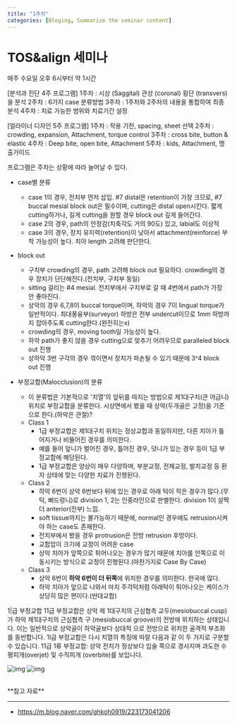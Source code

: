 ```yaml
---
title: "1주차"
categories: [Bloging, Summarize the seminar content]
---
```


# TOS&align 세미나
매주 수요일 오후 6시부터 약 1시간

[분석과 진단 4주 프로그램]
1주차 : 시상 (Saggital) 관상 (coronal) 횡단 (transvers)을 분석
2주차 : 6가지 case 분류방법
3주차 : 1주차와 2주차의 내용을 통합하여 최종 분석
4주차 : 치료 가능한 범위와 치료기간 설정

[얼라이너 디자인 5주 프로그램]
1주차 : 작용 기전, spacing, sheet 선택
2주차 : crowding, expansion, Attachment, torque control
3주차 : cross bite, button & elastic
4주차 : Deep bite, open bite, Attachment
5주차 : kids, Attachment, 맹출가이드

프로그램은 주차는 상황에 따라 늘어날 수 있다.

- case별 분류
  - case 1의 경우, 전치부 먼저 삽입. #7 distal은 retention이 가장 크므로, #7 buccal mesial block out은 필수이며, cutting은 distal open시킨다. 짧게 cutting하거나, 길게 cutting을 원할 경우 block out 깊게 들어간다.
  - case 2의 경우, path의 안정감(치축각도 거의 90도) 있고, labial도 이상적
  - case 3의 경우, 장치 유지력(retention)이 낮아서 attachment(reinforce) 부착 가능성이 높다. 치아 length 고려해 판단한다. 



- block out
  - 구치부 crowding의 경우, path 고려해 block out 필요하다. crowding의 경우 장치가 단단해진다.(전치부, 구치부 동일)
  - sitting 걸리는 #4 mesial. 전치부에서 구치부로 갈 때 4번에서 path가 가장 안 좋아진다.
  - 상악의 경우 6,7,8이 buccal torque이며, 하악의 경우 7이 lingual torque가 일반적이다. 최대풍융부(surveyor) 하방은 전부 undercut이므로 1mm 하방까지 잡아주도록 cutting한다.(완전히는x)
  - crowding의 경우, moving tooth일 가능성이 높다.
  - 하악 path가 좋지 않을 경우 cutting으로 맞추기 어려우므로 paralleled block out 진행
  - 상하악 3번 구각의 경우 꺾이면서 장치가 파손될 수 있기 때문에 3^4 block out 진행



- 부정교합(Malocclusion)의 분류
  - 이 분류법은 기본적으로 '치열'의 앞뒤를 따지는 방법으로 제1대구치(큰 어금니) 위치로 부정교합을 분류한다. 시상면에서 봤을 때 상악(두개골은 고정)을 기준으로 한다.(하악은 관절)?
  - Class 1
    - 1급 부정교합은 제1대구치 위치는 정상교합과 동일하지만, 다른 치아가 틀어지거나 비뚤어진 경우를 의미한다.
    - 예를 들어 앞니가 벌어진 경우, 틀어진 경우, 덧니가 있는 경우 등이 1급 부정교합에 해당된다.
    - 1급 부정교합은 양상이 매우 다양하며, 부분교정, 전체교정, 발치교정 등 환자 상태에 맞는 다양한 치료가 진행된다.
  - Class 2
    - 하악 6번이 상악 6번보다 뒤에 있는 경우로 아래 턱이 작은 경우가 많다.(무턱, 뻐드렁니)로 division 1, 2는 인중라인으로 판별한다. division 1이 살짝 더 anterior(전부) 느낌.
    - soft tissue까지는 불가능하기 때문에, normal인 경우에도 retrusion시켜야 하는 case도 존재한다.
    - 전치부에서 봤을 경우 protrusion은 전방 retrusion 후방이다.
    - 교합압이 크기에 교정이 어려운 case
    - 상악 치아가 앞쪽으로 튀어나오는 경우가 많기 때문에 치아를 안쪽으로 이동시키는 방식으로 교정이 진행된다.(마찬가지로 Case By Case)
  - Class 3
    - 상악 6번이 **하악 6번이 더 뒤쪽**에 위치한 경우를 의미한다. 한국에 많다.
    - 하악 치아가 앞으로 나와서 마치 주걱턱처럼 아래턱이 튀어나오는 케이스가 상당히 많은 편이다.(반대교합)



1|급 부정교합
11급 부정교합은 상악 제 1대구치의 근심협측 교두(mesiobuccal cusp)가 하악 제1대구치의 근심협측 구 (mesiobuccal groove)의 전방에 위치하는 상태입니다. 이는 일반적으로 상악골이 하악골보다 상대적 으로 전방으로 위치한 골격적 부조화를 동반합니다. 1I급 부정교합은 다시 치열의 특징에 따랄 다음과 같 이 두 가지로 구분할 수 있습니다.
11급 1류 부정교합: 상악 전치가 정상보다 입술 쪽으로 경사지며 과도한 수평피개(overjet) 및 수직피개 (overbite)를 보입니다.


![img](/assets/img/bloging/toss_seminar/1weeks/1.png)
![img](/assets/img/bloging/toss_seminar/1weeks/2.png)


<br>
**참고 자료**

---
  - <https://m.blog.naver.com/ghkoh0919/223173041206>
